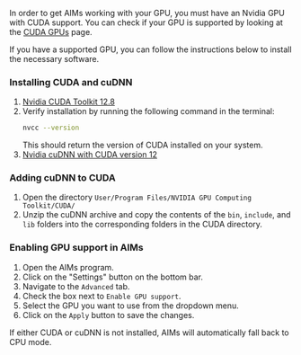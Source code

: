 In order to get AIMs working with your GPU, you must have an Nvidia GPU with CUDA support. You can check if your GPU is supported by looking at the [CUDA GPUs](https://developer.nvidia.com/cuda-gpus) page.

If you have a supported GPU, you can follow the instructions below to install the necessary software.
### Installing CUDA and cuDNN
1. [Nvidia CUDA Toolkit 12.8](https://developer.nvidia.com/cuda-downloads)
2. Verify installation by running the following command in the terminal:
   ```bash
   nvcc --version
   ```
   This should return the version of CUDA installed on your system.
3. [Nvidia cuDNN with CUDA version 12](https://developer.nvidia.com/cudnn)

### Adding cuDNN to CUDA
1. Open the directory `User/Program Files/NVIDIA GPU Computing Toolkit/CUDA/`
2. Unzip the cuDNN archive and copy the contents of the `bin`, `include`, and `lib` folders into the corresponding folders in the CUDA directory.

### Enabling GPU support in AIMs
1. Open the AIMs program.
2. Click on the "Settings" button on the bottom bar.
3. Navigate to the `Advanced` tab.
4. Check the box next to `Enable GPU support`.
5. Select the GPU you want to use from the dropdown menu.
6. Click on the `Apply` button to save the changes.

If either CUDA or cuDNN is not installed, AIMs will automatically fall back to CPU mode.